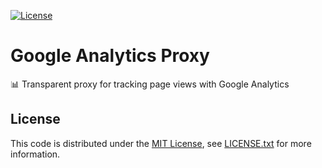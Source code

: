 [![License][license-badge]][license-link]

# Google Analytics Proxy

📊 Transparent proxy for tracking page views with Google Analytics

## License

This code is distributed under the [MIT License][license-link], see [LICENSE.txt][license-file] for more information.

[license-badge]:  https://img.shields.io/badge/license-MIT-green.svg
[license-file]:   https://github.com/joshdk/google-analytics-proxy/blob/master/LICENSE.txt
[license-link]:   https://opensource.org/licenses/MIT
